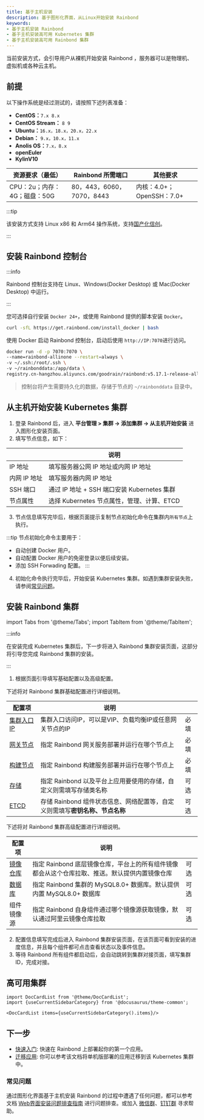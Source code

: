 ```yaml
---
title: 基于主机安装
description: 基于图形化界面，从Linux开始安装 Rainbond
keywords:
- 基于主机安装 Rainbond
- 基于主机安装高可用 Kubernetes 集群
- 基于主机安装高可用 Rainbond 集群
---
```


当前安装方式，会引导用户从裸机开始安装 Rainbond ，服务器可以是物理机、虚拟机或各种云主机。

## 前提

以下操作系统是经过测试的，请按照下述列表准备：

* **CentOS：**`7.x 8.x`
* **CentOS Stream：** `8 9`
* **Ubuntu：**`16.x，18.x，20.x，22.x`
* **Debian：** `9.x，10.x，11.x`
* **Anolis OS：**`7.x，8.x`
* **openEuler**
* **KylinV10**

| 资源要求（最低）             | Rainbond 所需端口         | 其他要求                  |
| ---------------------------- | ------------------------- | ------------------------- |
| CPU：2u；内存：4G；磁盘：50G | 80，443，6060，7070，8443 | 内核：4.0+；OpenSSH：7.0+ |

:::tip

该安装方式支持 Linux x86 和 Arm64 操作系统，支持[国产化信创](/docs/localization-guide)。

:::

## 安装 Rainbond 控制台

:::info

Rainbond 控制台支持在 Linux、Windows(Docker Desktop) 或 Mac(Docker Desktop) 中运行。

:::

您可选择自行安装 `Docker 24+`，或使用 Rainbond 提供的脚本安装 `Docker`。

```bash
curl -sfL https://get.rainbond.com/install_docker | bash
```

使用 Docker 启动 Rainbond 控制台，启动后使用 `http://IP:7070`进行访问。

```bash
docker run -d -p 7070:7070 \
--name=rainbond-allinone --restart=always \
-v ~/.ssh:/root/.ssh \
-v ~/rainbonddata:/app/data \
registry.cn-hangzhou.aliyuncs.com/goodrain/rainbond:v5.17.1-release-allinone
```

> 控制台将产生需要持久化的数据，存储于节点的 `~/rainbonddata` 目录中。

## 从主机开始安装 Kubernetes 集群

1. 登录 Rainbond 后，进入 **平台管理 > 集群 -> 添加集群 -> 从主机开始安装** 进入图形化安装页面。
2. 填写节点信息，如下：

|              | 说明                                        |
| ------------ | ------------------------------------------- |
| IP 地址      | 填写服务器公网 IP 地址或内网 IP 地址        |
| 内网 IP 地址 | 填写服务器内网 IP 地址                      |
| SSH 端口     | 通过 IP 地址 + SSH 端口安装 Kubernetes 集群 |
| 节点属性     | 选择 Kubernetes 节点属性，管理、计算、ETCD  |

3. 节点信息填写完毕后，根据页面提示复制节点初始化命令在集群内`所有节点`上执行。

:::tip
节点初始化命令主要用于：
* 自动创建 Docker 用户。
* 自动配置 Docker 用户的免密登录以便后续安装。
* 添加 SSH Forwading 配置。
:::

4. 初始化命令执行完毕后，开始安装 Kubernetes 集群。如遇到集群安装失败，请参阅[常见问题](#常见问题)。

## 安装 Rainbond 集群

import Tabs from '@theme/Tabs';
import TabItem from '@theme/TabItem';

:::info

在安装完成 Kubernetes 集群后，下一步将进入 Rainbond 集群安装页面，这部分将引导您完成 Rainbond 集群的安装。

:::

1. 根据页面引导填写基础配置以及高级配置。

<Tabs groupId="configuration">
  <TabItem value="基础配置" label="基础配置" default>

下述将对 Rainbond 集群基础配置进行详细说明。

| 配置项                                                       | 说明                                                         |      |
| ------------------------------------------------------------ | ------------------------------------------------------------ | ---- |
| [集群入口 IP](/docs/installation/install-with-ui/ha#负载均衡) | 集群入口访问IP，可以是VIP、负载均衡IP或任意网关节点的IP      | 必填 |
| [网关节点](/docs/installation/install-with-ui/ha#网关节点)   | 指定 Rainbond 网关服务部署并运行在哪个节点上                 | 必填 |
| [构建节点](/docs/installation/install-with-ui/ha#构建节点)   | 指定 Rainbond 构建服务部署并运行在哪个节点上                 | 必填 |
| [存储](/docs/installation/install-with-ui/ha#存储)           | 指定 Rainbond 以及平台上应用要使用的存储，自定义则需填写存储类名称 | 可选 |
| [ETCD](/docs/installation/install-with-ui/ha#etcd)           | 存储 Rainbond 组件状态信息、网络配置等，自定义则需填写**密钥名称、节点名称** | 可选 |


</TabItem>

  <TabItem value="高级配置" label="高级配置">

下述将对 Rainbond 集群高级配置进行详细说明。

| 配置项                                                     | 说明                                                         |      |
| ---------------------------------------------------------- | ------------------------------------------------------------ | ---- |
| [镜像仓库](/docs/installation/install-with-ui/ha#镜像仓库) | 指定 Rainbond 底层镜像仓库，平台上的所有组件镜像都会从这个仓库拉取、推送。默认提供内置镜像仓库 | 可选 |
| [数据库](/docs/installation/install-with-ui/ha#mysql)      | 指定 Rainbond 集群的 MySQL8.0+ 数据库。默认提供内置 MySQL8.0+ 数据库 | 可选 |
| 组件镜像源                                                 | 指定 Rainbond 自身组件通过哪个镜像源获取镜像，默认通过阿里云镜像仓库拉取 | 可选 |

  </TabItem>
</Tabs>

2. 配置信息填写完成后进入 Rainbond 集群安装页面，在该页面可看到安装的进度信息，并且每个组件都可点击查看状态以及事件信息。
3. 等待 Rainbond 所有组件都启动后，会自动跳转到集群对接页面，填写集群 ID，完成对接。

## 高可用集群

```mdx-code-block
import DocCardList from '@theme/DocCardList';
import {useCurrentSidebarCategory} from '@docusaurus/theme-common';

<DocCardList items={useCurrentSidebarCategory().items}/>
```

## 下一步

- [快速入门](/docs/quick-start/getting-started/): 快速在 Rainbond 上部署起你的第一个应用。
- [迁移应用](/docs/ops-guide/migrate-app): 你可以参考该文档将单机版部署的应用迁移到该 Kubernetes 集群中。

### 常见问题

通过图形化界面基于主机安装 Rainbond 的过程中遭遇了任何问题，都可以参考文档 [Web界面安装问题排查指南](/docs/troubleshooting/installation/ui) 进行问题排查。或加入 [微信群](/community/support#微信群)、[钉钉群](/community/support#钉钉群) 寻求帮助。
